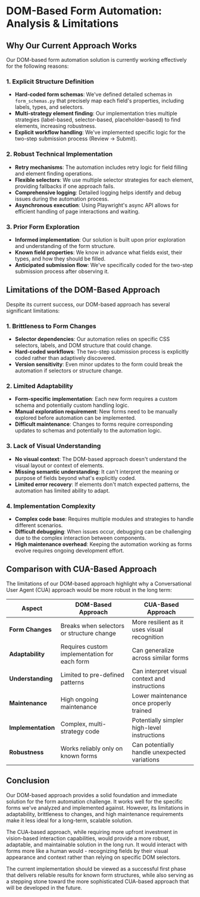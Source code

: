 # DOM-Based Form Automation: Analysis & Limitations

## Why Our Current Approach Works

Our DOM-based form automation solution is currently working effectively for the following reasons:

### 1. Explicit Structure Definition
- **Hard-coded form schemas**: We've defined detailed schemas in `form_schemas.py` that precisely map each field's properties, including labels, types, and selectors.
- **Multi-strategy element finding**: Our implementation tries multiple strategies (label-based, selector-based, placeholder-based) to find elements, increasing robustness.
- **Explicit workflow handling**: We've implemented specific logic for the two-step submission process (Review → Submit).

### 2. Robust Technical Implementation
- **Retry mechanisms**: The automation includes retry logic for field filling and element finding operations.
- **Flexible selectors**: We use multiple selector strategies for each element, providing fallbacks if one approach fails.
- **Comprehensive logging**: Detailed logging helps identify and debug issues during the automation process.
- **Asynchronous execution**: Using Playwright's async API allows for efficient handling of page interactions and waiting.

### 3. Prior Form Exploration
- **Informed implementation**: Our solution is built upon prior exploration and understanding of the form structure.
- **Known field properties**: We know in advance what fields exist, their types, and how they should be filled.
- **Anticipated submission flow**: We've specifically coded for the two-step submission process after observing it.

## Limitations of the DOM-Based Approach

Despite its current success, our DOM-based approach has several significant limitations:

### 1. Brittleness to Form Changes
- **Selector dependencies**: Our automation relies on specific CSS selectors, labels, and DOM structure that could change.
- **Hard-coded workflows**: The two-step submission process is explicitly coded rather than adaptively discovered.
- **Version sensitivity**: Even minor updates to the form could break the automation if selectors or structure change.

### 2. Limited Adaptability
- **Form-specific implementation**: Each new form requires a custom schema and potentially custom handling logic.
- **Manual exploration requirement**: New forms need to be manually explored before automation can be implemented.
- **Difficult maintenance**: Changes to forms require corresponding updates to schemas and potentially to the automation logic.

### 3. Lack of Visual Understanding
- **No visual context**: The DOM-based approach doesn't understand the visual layout or context of elements.
- **Missing semantic understanding**: It can't interpret the meaning or purpose of fields beyond what's explicitly coded.
- **Limited error recovery**: If elements don't match expected patterns, the automation has limited ability to adapt.

### 4. Implementation Complexity
- **Complex code base**: Requires multiple modules and strategies to handle different scenarios.
- **Difficult debugging**: When issues occur, debugging can be challenging due to the complex interaction between components.
- **High maintenance overhead**: Keeping the automation working as forms evolve requires ongoing development effort.

## Comparison with CUA-Based Approach

The limitations of our DOM-based approach highlight why a Conversational User Agent (CUA) approach would be more robust in the long term:

| Aspect | DOM-Based Approach | CUA-Based Approach |
|--------|-------------------|-------------------|
| **Form Changes** | Breaks when selectors or structure change | More resilient as it uses visual recognition |
| **Adaptability** | Requires custom implementation for each form | Can generalize across similar forms |
| **Understanding** | Limited to pre-defined patterns | Can interpret visual context and instructions |
| **Maintenance** | High ongoing maintenance | Lower maintenance once properly trained |
| **Implementation** | Complex, multi-strategy code | Potentially simpler high-level instructions |
| **Robustness** | Works reliably only on known forms | Can potentially handle unexpected variations |

## Conclusion

Our DOM-based approach provides a solid foundation and immediate solution for the form automation challenge. It works well for the specific forms we've analyzed and implemented against. However, its limitations in adaptability, brittleness to changes, and high maintenance requirements make it less ideal for a long-term, scalable solution.

The CUA-based approach, while requiring more upfront investment in vision-based interaction capabilities, would provide a more robust, adaptable, and maintainable solution in the long run. It would interact with forms more like a human would - recognizing fields by their visual appearance and context rather than relying on specific DOM selectors.

The current implementation should be viewed as a successful first phase that delivers reliable results for known form structures, while also serving as a stepping stone toward the more sophisticated CUA-based approach that will be developed in the future.
